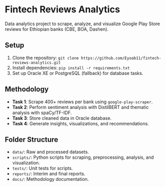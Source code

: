 # Fintech Reviews Analytics
Data analytics project to scrape, analyze, and visualize Google Play Store reviews for Ethiopian banks (CBE, BOA, Dashen).

## Setup
1. Clone the repository: `git clone https://github.com/Eyoab11/fintech-reviews-analytics.git`
2. Install dependencies: `pip install -r requirements.txt`
3. Set up Oracle XE or PostgreSQL (fallback) for database tasks.

## Methodology
- **Task 1**: Scrape 400+ reviews per bank using `google-play-scraper`.
- **Task 2**: Perform sentiment analysis with DistilBERT and thematic analysis with spaCy/TF-IDF.
- **Task 3**: Store cleaned data in Oracle database.
- **Task 4**: Generate insights, visualizations, and recommendations.

## Folder Structure
- `data/`: Raw and processed datasets.
- `scripts/`: Python scripts for scraping, preprocessing, analysis, and visualization.
- `tests/`: Unit tests for scripts.
- `reports/`: Interim and final reports.
- `docs/`: Methodology documentation.
